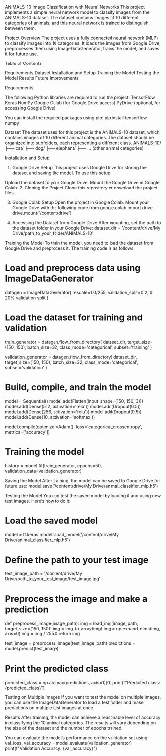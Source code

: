ANIMALS-10 Image Classification with Neural Networks
This project implements a simple neural network model to classify images from the ANIMALS-10 dataset. The dataset contains images of 10 different categories of animals, and this neural network is trained to distinguish between them.

Project Overview
The project uses a fully connected neural network (MLP) to classify images into 10 categories. It loads the images from Google Drive, preprocesses them using ImageDataGenerator, trains the model, and saves it for future use.

Table of Contents

Requirements
Dataset
Installation and Setup
Training the Model
Testing the Model
Results
Future Improvements


Requirements

The following Python libraries are required to run the project:
TensorFlow
Keras
NumPy
Google Colab (for Google Drive access)
PyDrive (optional, for accessing Google Drive)

You can install the required packages using pip:
pip install tensorflow numpy

Dataset
The dataset used for this project is the ANIMALS-10 dataset, which contains images of 10 different animal categories. The dataset should be organized into subfolders, each representing a different class.
ANIMALS-10/
    ├── cat/
    ├── dog/
    ├── elephant/
    ├── ... (other animal categories)


Installation and Setup
1. Google Drive Setup
This project uses Google Drive for storing the dataset and saving the model. To use this setup:

Upload the dataset to your Google Drive.
Mount the Google Drive in Google Colab.
2. Cloning the Project
Clone this repository or download the project files.

3. Google Colab Setup
Open the project in Google Colab.
Mount your Google Drive with the following code
from google.colab import drive
drive.mount('/content/drive')

4. Accessing the Dataset from Google Drive
After mounting, set the path to the dataset folder in your Google Drive:
dataset_dir = '/content/drive/My Drive/path_to_your_folder/ANIMALS-10'


Training the Model
To train the model, you need to load the dataset from Google Drive and preprocess it. The training code is as follows:
# Load and preprocess data using ImageDataGenerator
datagen = ImageDataGenerator(
    rescale=1.0/255,
    validation_split=0.2,  # 20% validation split
)

# Load the dataset for training and validation
train_generator = datagen.flow_from_directory(
    dataset_dir,
    target_size=(150, 150),
    batch_size=32,
    class_mode='categorical',
    subset='training'
)

validation_generator = datagen.flow_from_directory(
    dataset_dir,
    target_size=(150, 150),
    batch_size=32,
    class_mode='categorical',
    subset='validation'
)

# Build, compile, and train the model
model = Sequential()
model.add(Flatten(input_shape=(150, 150, 3)))
model.add(Dense(512, activation='relu'))
model.add(Dropout(0.5))
model.add(Dense(256, activation='relu'))
model.add(Dropout(0.5))
model.add(Dense(10, activation='softmax'))

model.compile(optimizer=Adam(), loss='categorical_crossentropy', metrics=['accuracy'])

# Training the model
history = model.fit(train_generator, epochs=50, validation_data=validation_generator)

Saving the Model
After training, the model can be saved to Google Drive for future use:
model.save('/content/drive/My Drive/animal_classifier_mlp.h5')


Testing the Model
You can test the saved model by loading it and using new test images. Here’s how to do it:

# Load the saved model
model = tf.keras.models.load_model('/content/drive/My Drive/animal_classifier_mlp.h5')

# Define the path to your test image
test_image_path = '/content/drive/My Drive/path_to_your_test_image/test_image.jpg'

# Preprocess the image and make a prediction
def preprocess_image(image_path):
    img = load_img(image_path, target_size=(150, 150))
    img = img_to_array(img)
    img = np.expand_dims(img, axis=0)
    img = img / 255.0
    return img

test_image = preprocess_image(test_image_path)
predictions = model.predict(test_image)

# Print the predicted class
predicted_class = np.argmax(predictions, axis=1)[0]
print(f"Predicted class: {predicted_class}")

Testing on Multiple Images
If you want to test the model on multiple images, you can use the ImageDataGenerator to load a test folder and make predictions on multiple test images at once.

Results
After training, the model can achieve a reasonable level of accuracy in classifying the 10 animal categories. The results will vary depending on the size of the dataset and the number of epochs trained.

You can evaluate the model’s performance on the validation set using:
val_loss, val_accuracy = model.evaluate(validation_generator)
print(f"Validation Accuracy: {val_accuracy}")


